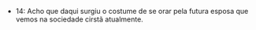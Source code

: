 - 14: Acho que daqui surgiu o costume de se orar pela futura esposa que vemos na sociedade cirstã atualmente.